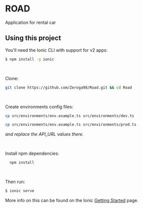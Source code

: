 ROAD
=====================

Application for rental car

## Using this project

You'll need the Ionic CLI with support for v2 apps:

```bash
$ npm install -g ionic
```
<br>

Clone: 

```bash
git clone https://github.com/Zeroga98/Road.git && cd Road
```

<br>

Create environments config files:

```bash
cp src/environments/env.example.ts src/environments/dev.ts
```
```bash
cp src/environments/env.example.ts src/environments/prod.ts
```
_and replace the API_URL values there._

<br>

Install npm dependencies:

```bash
  npm install
```

<br>

Then run:

```bash
$ ionic serve
```

More info on this can be found on the Ionic [Getting Started](http://ionicframework.com/docs/v2/getting-started/) page.